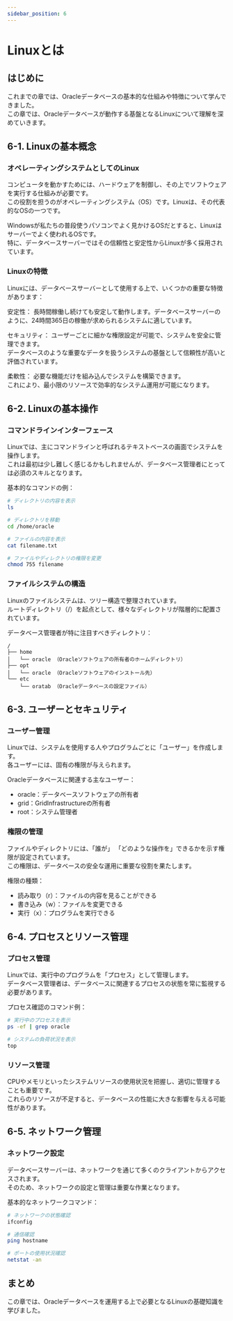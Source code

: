 ```yaml
---
sidebar_position: 6
---
```


# Linuxとは

## はじめに

これまでの章では、Oracleデータベースの基本的な仕組みや特徴について学んできました。  
この章では、Oracleデータベースが動作する基盤となるLinuxについて理解を深めていきます。

## 6-1. Linuxの基本概念

### オペレーティングシステムとしてのLinux

コンピュータを動かすためには、ハードウェアを制御し、その上でソフトウェアを実行する仕組みが必要です。  
この役割を担うのがオペレーティングシステム（OS）です。Linuxは、その代表的なOSの一つです。

Windowsが私たちの普段使うパソコンでよく見かけるOSだとすると、Linuxはサーバーでよく使われるOSです。  
特に、データベースサーバーではその信頼性と安定性からLinuxが多く採用されています。

### Linuxの特徴

Linuxには、データベースサーバーとして使用する上で、いくつかの重要な特徴があります：

安定性：
長時間稼働し続けても安定して動作します。データベースサーバーのように、24時間365日の稼働が求められるシステムに適しています。

セキュリティ：
ユーザーごとに細かな権限設定が可能で、システムを安全に管理できます。  
データベースのような重要なデータを扱うシステムの基盤として信頼性が高いと評価されています。

柔軟性：
必要な機能だけを組み込んでシステムを構築できます。  
これにより、最小限のリソースで効率的なシステム運用が可能になります。

## 6-2. Linuxの基本操作

### コマンドラインインターフェース

Linuxでは、主にコマンドラインと呼ばれるテキストベースの画面でシステムを操作します。  
これは最初は少し難しく感じるかもしれませんが、データベース管理者にとっては必須のスキルとなります。

基本的なコマンドの例：
```bash
# ディレクトリの内容を表示
ls

# ディレクトリを移動
cd /home/oracle

# ファイルの内容を表示
cat filename.txt

# ファイルやディレクトリの権限を変更
chmod 755 filename
```

### ファイルシステムの構造

Linuxのファイルシステムは、ツリー構造で整理されています。  
ルートディレクトリ（/）を起点として、様々なディレクトリが階層的に配置されています。

データベース管理者が特に注目すべきディレクトリ：
```
/
├── home
│   └── oracle （Oracleソフトウェアの所有者のホームディレクトリ）
├── opt
│   └── oracle （Oracleソフトウェアのインストール先）
└── etc
    └── oratab （Oracleデータベースの設定ファイル）
```

## 6-3. ユーザーとセキュリティ

### ユーザー管理

Linuxでは、システムを使用する人やプログラムごとに「ユーザー」を作成します。  
各ユーザーには、固有の権限が与えられます。

Oracleデータベースに関連する主なユーザー：
- oracle：データベースソフトウェアの所有者
- grid：GridInfrastructureの所有者
- root：システム管理者

### 権限の管理

ファイルやディレクトリには、「誰が」 「どのような操作を」できるかを示す権限が設定されています。  
この権限は、データベースの安全な運用に重要な役割を果たします。

権限の種類：
- 読み取り（r）：ファイルの内容を見ることができる
- 書き込み（w）：ファイルを変更できる
- 実行（x）：プログラムを実行できる

## 6-4. プロセスとリソース管理

### プロセス管理

Linuxでは、実行中のプログラムを「プロセス」として管理します。  
データベース管理者は、データベースに関連するプロセスの状態を常に監視する必要があります。

プロセス確認のコマンド例：
```bash
# 実行中のプロセスを表示
ps -ef | grep oracle

# システムの負荷状況を表示
top
```

### リソース管理

CPUやメモリといったシステムリソースの使用状況を把握し、適切に管理することも重要です。  
これらのリソースが不足すると、データベースの性能に大きな影響を与える可能性があります。

## 6-5. ネットワーク管理

### ネットワーク設定

データベースサーバーは、ネットワークを通じて多くのクライアントからアクセスされます。  
そのため、ネットワークの設定と管理は重要な作業となります。

基本的なネットワークコマンド：
```bash
# ネットワークの状態確認
ifconfig

# 通信確認
ping hostname

# ポートの使用状況確認
netstat -an
```

## まとめ

この章では、Oracleデータベースを運用する上で必要となるLinuxの基礎知識を学びました。